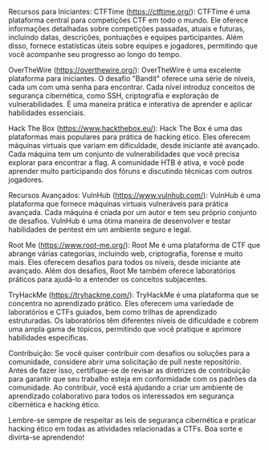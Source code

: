 Recursos para Iniciantes:
CTFTime (https://ctftime.org/):
CTFTime é uma plataforma central para competições CTF em todo o mundo. Ele oferece informações detalhadas sobre competições passadas, atuais e futuras, incluindo datas, descrições, pontuações e equipes participantes. Além disso, fornece estatísticas úteis sobre equipes e jogadores, permitindo que você acompanhe seu progresso ao longo do tempo.

OverTheWire (https://overthewire.org/):
OverTheWire é uma excelente plataforma para iniciantes. O desafio "Bandit" oferece uma série de níveis, cada um com uma senha para encontrar. Cada nível introduz conceitos de segurança cibernética, como SSH, criptografia e exploração de vulnerabilidades. É uma maneira prática e interativa de aprender e aplicar habilidades essenciais.

Hack The Box (https://www.hackthebox.eu/):
Hack The Box é uma das plataformas mais populares para prática de hacking ético. Eles oferecem máquinas virtuais que variam em dificuldade, desde iniciante até avançado. Cada máquina tem um conjunto de vulnerabilidades que você precisa explorar para encontrar a flag. A comunidade HTB é ativa, e você pode aprender muito participando dos fóruns e discutindo técnicas com outros jogadores.

Recursos Avançados:
VulnHub (https://www.vulnhub.com/):
VulnHub é uma plataforma que fornece máquinas virtuais vulneráveis para prática avançada. Cada máquina é criada por um autor e tem seu próprio conjunto de desafios. VulnHub é uma ótima maneira de desenvolver e testar habilidades de pentest em um ambiente seguro e legal.

Root Me (https://www.root-me.org/):
Root Me é uma plataforma de CTF que abrange várias categorias, incluindo web, criptografia, forense e muito mais. Eles oferecem desafios para todos os níveis, desde iniciante até avançado. Além dos desafios, Root Me também oferece laboratórios práticos para ajudá-lo a entender os conceitos subjacentes.

TryHackMe (https://tryhackme.com/):
TryHackMe é uma plataforma que se concentra no aprendizado prático. Eles oferecem uma variedade de laboratórios e CTFs guiados, bem como trilhas de aprendizado estruturadas. Os laboratórios têm diferentes níveis de dificuldade e cobrem uma ampla gama de tópicos, permitindo que você pratique e aprimore habilidades específicas.

Contribuição:
Se você quiser contribuir com desafios ou soluções para a comunidade, considere abrir uma solicitação de pull neste repositório. Antes de fazer isso, certifique-se de revisar as diretrizes de contribuição para garantir que seu trabalho esteja em conformidade com os padrões da comunidade. Ao contribuir, você está ajudando a criar um ambiente de aprendizado colaborativo para todos os interessados em segurança cibernética e hacking ético.

Lembre-se sempre de respeitar as leis de segurança cibernética e praticar hacking ético em todas as atividades relacionadas a CTFs. Boa sorte e divirta-se aprendendo!

